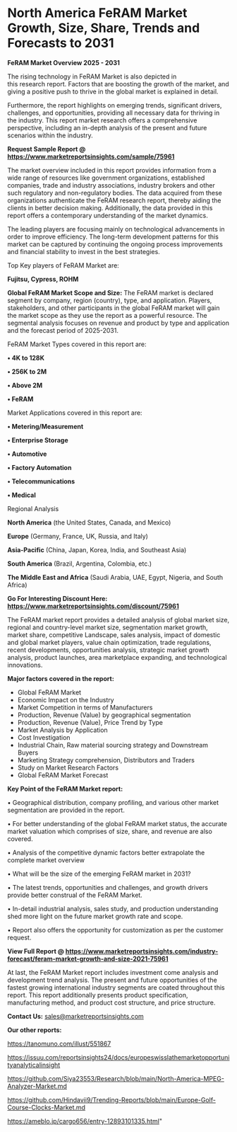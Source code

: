 # North America FeRAM Market Growth, Size, Share, Trends and Forecasts to 2031

<Strong> FeRAM Market Overview 2025 - 2031</strong>

The rising technology in FeRAM Market is also depicted in this research report. Factors that are boosting the growth of the market, and giving a positive push to thrive in the global market is explained in detail.

Furthermore, the report highlights on emerging trends, significant drivers, challenges, and opportunities, providing all necessary data for thriving in the industry. This report market research offers a comprehensive perspective, including an in-depth analysis of the present and future scenarios within the industry.

<strong>Request Sample Report @ <a href=https://www.marketreportsinsights.com/sample/75961>https://www.marketreportsinsights.com/sample/75961</a></strong>

The market overview included in this report provides information from a wide range of resources like government organizations, established companies, trade and industry associations, industry brokers and other such regulatory and non-regulatory bodies. The data acquired from these organizations authenticate the FeRAM research report, thereby aiding the clients in better decision making. Additionally, the data provided in this report offers a contemporary understanding of the market dynamics.

The leading players are focusing mainly on technological advancements in order to improve efficiency. The long-term development patterns for this market can be captured by continuing the ongoing process improvements and financial stability to invest in the best strategies.

Top Key players of FeRAM Market are:

<strong>Fujitsu, Cypress, ROHM</strong>

<strong><b>Global FeRAM Market Scope and Size:</b></strong>
The FeRAM market is declared segment by company, region (country), type, and application. Players, stakeholders, and other participants in the global FeRAM market will gain the market scope as they use the report as a powerful resource. The segmental analysis focuses on revenue and product by type and application and the forecast period of 2025-2031.

FeRAM Market Types covered in this report are:

<strong>• 4K to 128K

• 256K to 2M

• Above 2M

• FeRAM</strong>

Market Applications covered in this report are:

<strong>• Metering/Measurement

• Enterprise Storage

• Automotive

• Factory Automation

• Telecommunications

• Medical</strong> 

Regional Analysis

<strong>North America</strong> (the United States, Canada, and Mexico)

<strong>Europe</strong> (Germany, France, UK, Russia, and Italy)

<strong>Asia-Pacific</strong> (China, Japan, Korea, India, and Southeast Asia)

<strong>South America</strong> (Brazil, Argentina, Colombia, etc.)

<strong>The Middle East and Africa</strong> (Saudi Arabia, UAE, Egypt, Nigeria, and South Africa)

<strong>Go For Interesting Discount Here: <a href=https://www.marketreportsinsights.com/discount/75961>https://www.marketreportsinsights.com/discount/75961</a></strong>

The FeRAM market report provides a detailed analysis of global market size, regional and country-level market size, segmentation market growth, market share, competitive Landscape, sales analysis, impact of domestic and global market players, value chain optimization, trade regulations, recent developments, opportunities analysis, strategic market growth analysis, product launches, area marketplace expanding, and technological innovations.

<strong><b>Major factors covered in the report:</b></strong>
<ul>
  <li>Global FeRAM Market </li>
  <li>Economic Impact on the Industry</li>
  <li>Market Competition in terms of Manufacturers</li>
  <li>Production, Revenue (Value) by geographical segmentation</li>
  <li>Production, Revenue (Value), Price Trend by Type</li>
  <li>Market Analysis by Application</li>
  <li>Cost Investigation</li>
  <li>Industrial Chain, Raw material sourcing strategy and Downstream Buyers</li>
  <li>Marketing Strategy comprehension, Distributors and Traders</li>
  <li>Study on Market Research Factors</li>
  <li>Global FeRAM Market Forecast</li>
</ul>

<strong><b>Key Point of the FeRAM Market report:</b></strong>

• Geographical distribution, company profiling, and various other market segmentation are provided in the report.

• For better understanding of the global FeRAM market status, the accurate market valuation which comprises of size, share, and revenue are also covered.

• Analysis of the competitive dynamic factors better extrapolate the complete market overview

• What will be the size of the emerging FeRAM market in 2031?

• The latest trends, opportunities and challenges, and growth drivers provide better construal of the FeRAM Market.

• In-detail industrial analysis, sales study, and production understanding shed more light on the future market growth rate and scope.

• Report also offers the opportunity for customization as per the customer request.

<strong><b>View Full Report @ <a href=https://www.marketreportsinsights.com/industry-forecast/feram-market-growth-and-size-2021-75961>https://www.marketreportsinsights.com/industry-forecast/feram-market-growth-and-size-2021-75961</a></b></strong>


At last, the FeRAM Market report includes investment come analysis and development trend analysis. The present and future opportunities of the fastest growing international industry segments are coated throughout this report. This report additionally presents product specification, manufacturing method, and product cost structure, and price structure.

<strong>Contact Us:</strong>
sales@marketreportsinsights.com

<strong>Our other reports:</strong>

<a href=https://tanomuno.com/illust/551867>https://tanomuno.com/illust/551867</a>

<a href=https://issuu.com/reportsinsights24/docs/europeswisslathemarketopportunityanalyticalinsight>https://issuu.com/reportsinsights24/docs/europeswisslathemarketopportunityanalyticalinsight</a>

<a href=https://github.com/Siya23553/Research/blob/main/North-America-MPEG-Analyzer-Market.md>https://github.com/Siya23553/Research/blob/main/North-America-MPEG-Analyzer-Market.md</a>

<a href=https://github.com/Hindavii9/Trending-Reports/blob/main/Europe-Golf-Course-Clocks-Market.md>https://github.com/Hindavii9/Trending-Reports/blob/main/Europe-Golf-Course-Clocks-Market.md</a>

<a href=https://ameblo.jp/cargo656/entry-12893101335.html>https://ameblo.jp/cargo656/entry-12893101335.html</a>"
